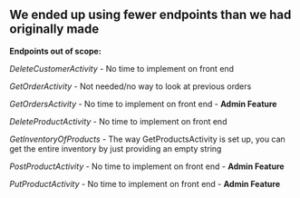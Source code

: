 ## We ended up using fewer endpoints than we had originally made

**Endpoints out of scope:**

*DeleteCustomerActivity* - No time to implement on front end

*GetOrderActivity* - Not needed/no way to look at previous orders

*GetOrdersActivity* - No time to implement on front end - **Admin Feature**

*DeleteProductActivity* - No time to implement on front end

*GetInventoryOfProducts* - The way GetProductsActivity is set up, you can get the entire inventory by just providing an empty string

*PostProductActivity* - No time to implement on front end - **Admin Feature**

*PutProductActivity* - No time to implement on front end - **Admin Feature**


